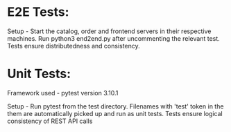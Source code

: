 #  E2E Tests:

Setup - Start the catalog, order and frontend servers in their respective machines. Run python3 end2end.py after 
uncommenting the relevant test. 
Tests ensure distributedness and consistency.

# Unit Tests:

Framework used - pytest version 3.10.1

Setup - Run pytest from the test directory. Filenames with 'test' token in the them are automatically picked up and run as unit tests.
Tests ensure logical consistency of REST API calls

